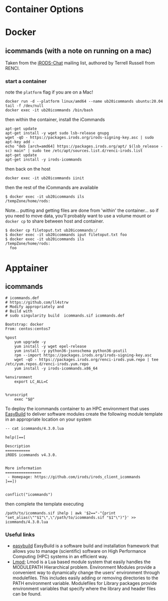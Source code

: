 # Container Options

# Docker

## icommands (with a note on running on a mac)

Taken from the [iRODS-Chat](https://groups.google.com/d/msgid/irod-chat/ca981c1b-a09c-43a2-b654-6aab3abd8218n%40googlegroups.com?utm_medium=email&utm_source=footer) mailing list, authored by Terrell Russell from RENCI.

### start a container

note the `platform` flag if you are on a Mac!

```
docker run -d --platform linux/amd64 --name ub20icommands ubuntu:20.04 tail -f /dev/null
docker exec -it ub20icommands /bin/bash
```

then within the container, install the iCommands

```
apt-get update
apt-get install -y wget sudo lsb-release gnupg
wget -qO - https://packages.irods.org/irods-signing-key.asc | sudo apt-key add -
echo "deb [arch=amd64] https://packages.irods.org/apt/ $(lsb_release -sc) main" | sudo tee /etc/apt/sources.list.d/renci-irods.list
apt-get update
apt-get install -y irods-icommands
```

then back on the host

```
docker exec -it ub20icommands iinit
```

then the rest of the iCommands are available

```
$ docker exec -it ub20icommands ils
/tempZone/home/rods:
```

Note... putting and getting files are done from 'within' the container... so if you need to move data, you'll probably want to use a volume mount or `docker cp` to share between host and container.

```
$ docker cp filetoput.txt ub20icommands:/
$ docker exec -it ub20icommands iput filetoput.txt foo
$ docker exec -it ub20icommands ils
/tempZone/home/rods:
  foo
```




# Apptainer

## icommands

```
# icommands.def
# https://github.com/ll4strw
# Modify appropriately and
# Build with
# sudo singularity build  icommands.sif icommands.def

Bootstrap: docker
From: centos:centos7

%post
    yum upgrade -y
    yum install -y wget epel-release
    yum install -y python36-jsonschema python36-psutil
    rpm --import https://packages.irods.org/irods-signing-key.asc
    wget -qO - https://packages.irods.org/renci-irods.yum.repo | tee /etc/yum.repos.d/renci-irods.yum.repo
    yum install -y irods-icommands.x86_64

%environment
    export LC_ALL=C


%runscript
    exec "$@"

```

To deploy the icommands container to an HPC environment that uses [EasyBuild](https://easybuild.io/) to deliver software modules create the following module template in an appropriate location on your system

```
-- cat icommands/4.3.0.lua

help([==[

Description
===========
iRODS icommands v4.3.0.


More information
================
 - Homepage: https://github.com/irods/irods_client_icommands
]==])


conflict("icommands")

```

then complete the template executing

```
/path/to/icommands.sif ihelp | awk '$2=="-"{print "set_alias(\""$1"\",\"/path/to/icommands.sif "$1"\")"}' >> icommands/4.3.0.lua
```




### Useful links

* [easybuild](https://easybuild.io/)
    EasyBuild is a software build and installation framework that allows you to manage (scientific) software on High Performance Computing (HPC) systems in an efficient way.
* [Lmod](https://lmod.readthedocs.io/en/latest/190_Integration_of_EasyBuild_and_Lmod.html);
    Lmod is a Lua based module system that easily handles the MODULEPATH Hierarchical problem. Environment Modules provide a convenient way to dynamically change the users’ environment through modulefiles. This includes easily adding or removing directories to the PATH environment variable. Modulefiles for Library packages provide environment variables that specify where the library and header files can be found.
